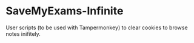 # SaveMyExams-Infinite
User scripts (to be used with Tampermonkey) to clear cookies to browse notes inifitely.
